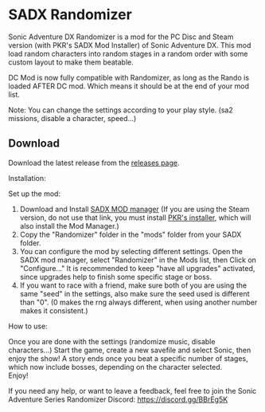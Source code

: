 # SADX Randomizer 

Sonic Adventure DX Randomizer is a mod for the PC Disc and Steam version (with PKR's SADX Mod Installer) of Sonic Adventure DX. This mod load random characters into random stages in a random order with some custom layout to make them beatable.

DC Mod is now fully compatible with Randomizer, as long as the Rando is loaded AFTER DC mod. Which means it should be at the end of your mod list. 

Note: You can change the settings according to your play style. (sa2 missions, disable a character, speed...)

Download
--------

Download the latest release from the [releases page](https://github.com/Sora-yx/SADX-Randomizer/releases).

Installation:

Set up the mod:

1) Download and Install [SADX MOD manager](http://mm.reimuhakurei.net/sadxmods/SADXModLoader.7z) (If you are using the Steam version, do not use that link, you must install [PKR's installer](https://dcmods.unreliable.network/owncloud/data/PiKeyAr/files/Setup/sadx_setup.exe), which will also install the Mod Manager.)
2) Copy the "Randomizer" folder in the "mods" folder from your SADX folder.
3) You can configure the mod by selecting different settings. Open the SADX mod manager, select "Randomizer" in the Mods list, then Click on "Configure..." It is recommended to keep "have all upgrades" activated, since upgrades help to finish some specific stage or boss.
4) If you want to race with a friend, make sure both of you are using the same "seed" in the settings, also make sure the seed used is different than "0". (0 makes the rng always different, when using another number makes it consistent.)

How to use:

Once you are done with the settings (randomize music, disable characters...) Start the game, create a new savefile and select Sonic, then enjoy the show! 
A story ends once you beat a specific number of stages, which now include bosses, depending on the character selected.  
Enjoy!

If you need any help, or want to leave a feedback, feel free to join the Sonic Adventure Series Randomizer Discord:
https://discord.gg/BBrEg5K